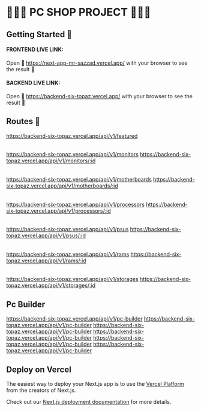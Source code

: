 # 👨🏾‍💻 PC SHOP PROJECT 👨🏾‍💻

## Getting Started 🎯

#### FRONTEND LIVE LINK:
 Open 🔗 https://next-app-mr-sazzad.vercel.app/ with your browser to see the result 🚀

#### BACKEND LIVE LINK:
 Open 🔗 https://backend-six-topaz.vercel.app/ with your browser to see the result 🚀

## Routes 🎊

https://backend-six-topaz.vercel.app/api/v1/featured
######
https://backend-six-topaz.vercel.app/api/v1/monitors
https://backend-six-topaz.vercel.app/api/v1/monitors/:id
######
https://backend-six-topaz.vercel.app/api/v1/motherboards
https://backend-six-topaz.vercel.app/api/v1/motherboards/:id
######
https://backend-six-topaz.vercel.app/api/v1/processors
https://backend-six-topaz.vercel.app/api/v1/processors/:id
######
https://backend-six-topaz.vercel.app/api/v1/psus
https://backend-six-topaz.vercel.app/api/v1/psus/:id
######
https://backend-six-topaz.vercel.app/api/v1/rams
https://backend-six-topaz.vercel.app/api/v1/rams/:id
######
https://backend-six-topaz.vercel.app/api/v1/storages
https://backend-six-topaz.vercel.app/api/v1/storages/:id

## Pc Builder
https://backend-six-topaz.vercel.app/api/v1/pc-builder
https://backend-six-topaz.vercel.app/api/v1/pc-builder
https://backend-six-topaz.vercel.app/api/v1/pc-builder
https://backend-six-topaz.vercel.app/api/v1/pc-builder
https://backend-six-topaz.vercel.app/api/v1/pc-builder
https://backend-six-topaz.vercel.app/api/v1/pc-builder

## Deploy on Vercel

The easiest way to deploy your Next.js app is to use the [Vercel Platform](https://vercel.com/new?utm_medium=default-template&filter=next.js&utm_source=create-next-app&utm_campaign=create-next-app-readme) from the creators of Next.js.

Check out our [Next.js deployment documentation](https://nextjs.org/docs/deployment) for more details.
